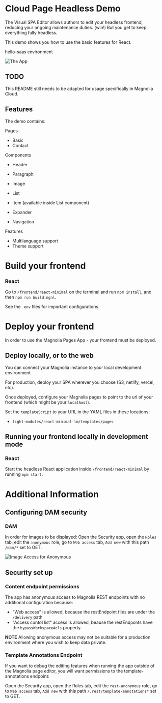 # Cloud Page Headless Demo

The Visual SPA Editor allows authors to edit your headless frontend, reducing your ongoing maintenance duties. (win!) But you get to keep everything fully headless.

This demo shows you how to use the basic features for React.

hello-saas environment

![The App](_dev/README-screenshot-app.png)

## TODO

This README still needs to be adapted for usage specifically in Magnolia Cloud.

## Features

The demo contains:

Pages
- Basic
- Contact

Components
- Header 
- Paragraph 
- Image 
- List 
- Item  (available inside List component)
- Expander 

- Navigation 

Features
 - Multilanguage support
 - Theme support

# Build your frontend

### React

Go to `/frontend/react-minimal` on the terminal and run `npm install`, and then `npm run build:mgnl`.

See the `.env` files for important configurations.


# Deploy your frontend 

In order to use the Magnolia Pages App - your frontend must be deployed.

## Deploy locally, or to the web

You can connect your Magnolia instance to your local development environment.

For production, deploy your SPA wherever you choose (S3, netlify, vercel, etc).

Once deployed, configure your Magnolia pages to point to the url of your frontend (which might be your `localhost`).

Set the `templateScript` to your URL in the YAML files in these locations:
* `light-modules/react-minimal-lm/templates/pages`

## Running your frontend locally in development mode

### React

Start the headless React application inside `/frontend/react-minimal` by running `npm start`.

# Additional Information

## Configuring DAM security

### DAM

In order for images to be displayed:
Open the Security app, open the `Roles` tab, edit the `anonymous` role, go to `Web access` tab, `Add new` with this path `/dam/*` set to GET.

![Image Access for Anonymous](_dev/README-security-anonymous-dam.png)


## Security set up

### Content endpoint permissions

The app has anonymous access to Magnolia REST endpoints with no additional configuration because:

- "Web access" is allowed, because the restEndpoint files are under the `/delivery` path
- "Access contol list" access is allowed, beause the restEndponts have the `bypassWorkspaceAcls` property.

**NOTE** Allowing anonymous access may not be suitable for a production environment where you wish to keep data private.

### Template Annotations Endpoint

If you want to debug the editing features when running the app outside of the Magnolia page editor, you will want permissions to the template-annotations endpoint:

Open the Security app, open the Roles tab, edit the `rest-anonymous` role, go to `Web access` tab, `Add new` with this path `/.rest/template-annotations*` set to GET.

